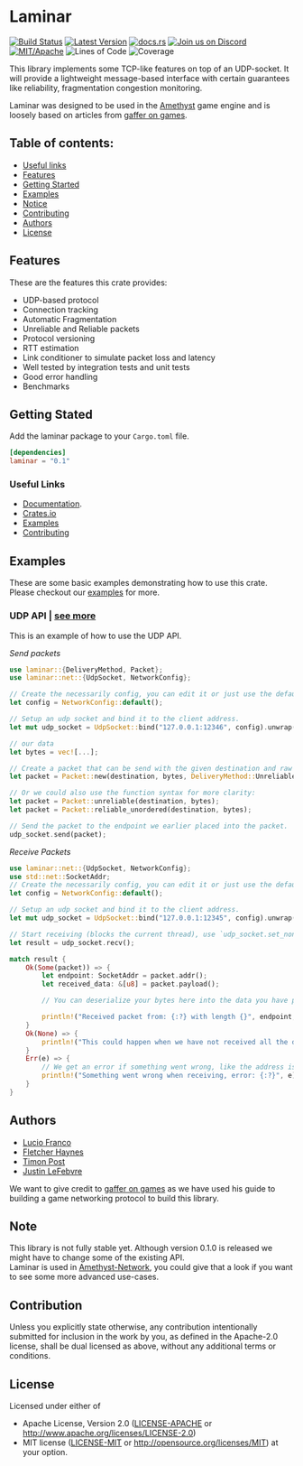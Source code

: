 # Laminar

[![Build Status][s2]][l2] [![Latest Version][s1]][l1] [![docs.rs][s4]][l4] [![Join us on Discord][s5]][l5] [![MIT/Apache][s3]][l3] ![Lines of Code][s6] ![Coverage][s7]

[s1]: https://img.shields.io/crates/v/laminar.svg
[l1]: https://crates.io/crates/laminar
[s2]: https://travis-ci.org/amethyst/laminar.svg?branch=master
[l2]: https://travis-ci.org/amethyst/laminar
[s3]: https://img.shields.io/badge/license-MIT%2FApache-blue.svg
[l3]: docs/LICENSE-MIT
[s4]: https://docs.rs/laminar/badge.svg
[l4]: https://docs.rs/laminar/
[s5]: https://img.shields.io/discord/425678876929163284.svg?logo=discord
[l5]: https://discord.gg/GnP5Whs
[s6]: https://tokei.rs/b1/github/amethyst/laminar?category=code
[s7]: https://codecov.io/gh/amethyst/laminar/branch/master/graphs/badge.svg

This library implements some TCP-like features on top of an UDP-socket. 
It will provide a lightweight message-based interface with certain guarantees like reliability, fragmentation congestion monitoring.

Laminar was designed to be used in the [Amethyst][amethyst] game engine and is loosely based on articles from [gaffer on games](https://gafferongames.com/).

[amethyst]: https://github.com/amethyst/amethyst

## Table of contents:
- [Useful links](#useful-links)
- [Features](#features)
- [Getting Started](#getting-stated)
- [Examples](#examples)
- [Notice](#notice)
- [Contributing](#contribution)
- [Authors](#authors)
- [License](#license)

## Features
These are the features this crate provides:

- UDP-based protocol
- Connection tracking
- Automatic Fragmentation
- Unreliable and Reliable packets
- Protocol versioning
- RTT estimation
- Link conditioner to simulate packet loss and latency
- Well tested by integration tests and unit tests
- Good error handling
- Benchmarks

## Getting Stated
Add the laminar package to your `Cargo.toml` file.

```toml
[dependencies]
laminar = "0.1"
```

### Useful Links

- [Documentation](https://docs.rs/laminar/).
- [Crates.io](https://crates.io/crates/laminar)
- [Examples](https://github.com/amethyst/laminar/tree/master/examples)
- [Contributing](https://github.com/amethyst/laminar/blob/master/docs/CONTRIBUTING)

## Examples
These are some basic examples demonstrating how to use this crate. 
Please checkout our [examples](https://github.com/amethyst/laminar/tree/master/examples) for more.

### UDP API | [see more](https://github.com/amethyst/laminar/blob/master/examples/udp.rs)
This is an example of how to use the UDP API.

_Send packets_

```rust
use laminar::{DeliveryMethod, Packet};
use laminar::net::{UdpSocket, NetworkConfig};

// Create the necessarily config, you can edit it or just use the default.
let config = NetworkConfig::default();

// Setup an udp socket and bind it to the client address.
let mut udp_socket = UdpSocket::bind("127.0.0.1:12346", config).unwrap();

// our data
let bytes = vec![...];

// Create a packet that can be send with the given destination and raw data.
let packet = Packet::new(destination, bytes, DeliveryMethod::Unreliable);

// Or we could also use the function syntax for more clarity:
let packet = Packet::unreliable(destination, bytes);
let packet = Packet::reliable_unordered(destination, bytes);

// Send the packet to the endpoint we earlier placed into the packet.
udp_socket.send(packet);
```

_Receive Packets_

```rust
use laminar::net::{UdpSocket, NetworkConfig};
use std::net::SocketAddr;
// Create the necessarily config, you can edit it or just use the default.
let config = NetworkConfig::default();

// Setup an udp socket and bind it to the client address.
let mut udp_socket = UdpSocket::bind("127.0.0.1:12345", config).unwrap();

// Start receiving (blocks the current thread), use `udp_socket.set_nonblocking()` for not blocking the current thread.
let result = udp_socket.recv();

match result {
    Ok(Some(packet)) => {
        let endpoint: SocketAddr = packet.addr();
        let received_data: &[u8] = packet.payload();

        // You can deserialize your bytes here into the data you have passed it when sending.

        println!("Received packet from: {:?} with length {}", endpoint, received_data.len());
    }
    Ok(None) => {
        println!("This could happen when we have not received all the data from this packet yet");
    }
    Err(e) => {
        // We get an error if something went wrong, like the address is already in use.
        println!("Something went wrong when receiving, error: {:?}", e);
    }
}

```

## Authors

- [Lucio Franco](https://github.com/LucioFranco)
- [Fletcher Haynes](https://github.com/fhaynes)
- [Timon Post](https://github.com/TimonPost)
- [Justin LeFebvre](https://github.com/jstnlef)

We want to give credit to [gaffer on games](https://gafferongames.com/) as we have used his guide to building a game networking protocol to build this library. 

## Note

This library is not fully stable yet. 
Although version 0.1.0 is released we might have to change some of the existing API.  
Laminar is used in [Amethyst-Network](https://github.com/amethyst/amethyst/tree/master/amethyst_network), you could give that a look if you want to see some more advanced use-cases.

## Contribution

Unless you explicitly state otherwise, any contribution intentionally submitted
for inclusion in the work by you, as defined in the Apache-2.0 license, shall be dual licensed as above, without any
additional terms or conditions.

## License

Licensed under either of
 * Apache License, Version 2.0 ([LICENSE-APACHE](docs/LICENSE-APACHE) or http://www.apache.org/licenses/LICENSE-2.0)
 * MIT license ([LICENSE-MIT](docs/LICENSE-MIT) or http://opensource.org/licenses/MIT)
at your option.
